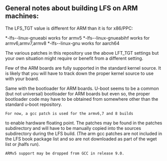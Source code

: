 

## General notes about building LFS on ARM machines:

   The LFS_TGT value is different for ARM than it is for x86/PPC:

*-lfs--linux-gnueabi   works for armv5
*-lfs--linux-gnueabihf   works for armv6,armv7,armv8
*-lfs--linux-gnu   works for aarch64

   The various patches in this repository use the above LFT_TGT settings
but your own situation might require or benefit from a different setting.

   Few of the ARM boards are fully supported in the standard kernel
source.   It is likely that you will have to track down the proper
kernel source to use with your board.   

   Same with the bootloader for ARM boards.   U-boot seems to be 
a common (but not universal) bootloader for ARM boards but even so, 
the proper bootloader code may have to be obtained from somewhere other
than the standard u-boot repository.

    For now, a gcc patch is used for the armv6,7 and 8 builds
to enable hardware floating point.   The patches may be found in the
patches subdirectory and will have to be manually copied into the 
sources subdirectory during the LFS build.   (The arm gcc patches are
not included in the LFS book package list and so are not downloaded
as part of the wget list or jhalfs run).

    ARMv5 support may be dropped from GCC in release 9.0.  

